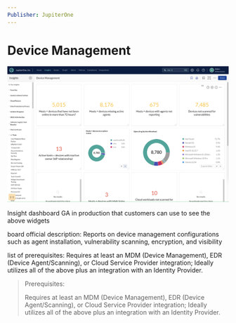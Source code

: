 ```yaml
---
Publisher: JupiterOne
---
```


# Device Management

![sample-screenshot](board.png)

Insight dashboard GA in production that customers can use to see the above
widgets

board official description: Reports on device management configurations such as
agent installation, vulnerability scanning, encryption, and visibility

list of prerequisites: Requires at least an MDM (Device Management), EDR (Device
Agent/Scanning), or Cloud Service Provider integration; Ideally utilizes all of
the above plus an integration with an Identity Provider.

> Prerequisites:
>
> Requires at least an MDM (Device Management), EDR (Device Agent/Scanning), or Cloud Service Provider integration; Ideally utilizes all of the above plus an integration with an Identity Provider.
